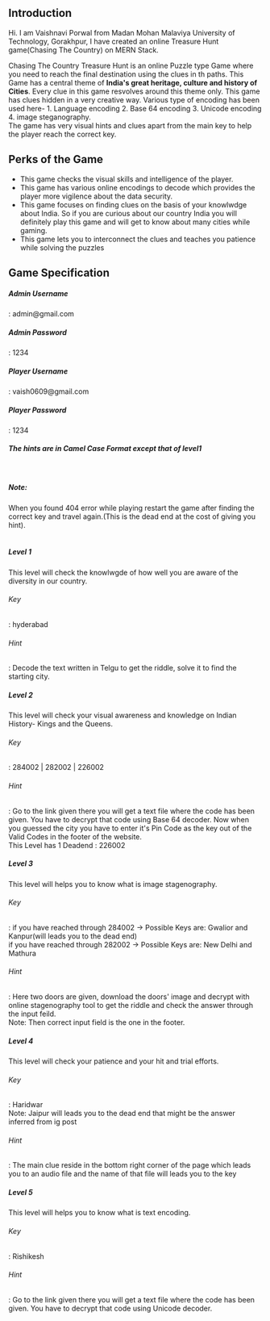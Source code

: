 <h2>Introduction</h2>
<p>Hi. I am Vaishnavi Porwal from Madan Mohan Malaviya University of Technology, Gorakhpur, I have created an online Treasure Hunt game(Chasing The Country) on MERN Stack.</p>
Chasing The Country Treasure Hunt is an online Puzzle type Game where you need to reach the final destination using the clues in th paths.
This Game has a central theme of <b>India's great heritage, culture and history of Cities</b>. Every clue in this game resvolves around this theme only.
This game has clues hidden in a very creative way. Various type of encoding has been used here-
      1. Language encoding 2. Base 64 encoding 3. Unicode encoding 4. image steganography. <br>
The game has very visual hints and clues apart from the main key to help the player reach the correct key.

<h2>Perks of the Game</h2>
<ul>
  <li>This game checks the visual skills and intelligence of the player.</li>
  <li>This game has various online encodings to decode which provides the player more vigilence about the data security.</li>
  <li>This game focuses on finding clues on the basis of your knowlwdge about India. So if you are curious about our country India you will definitely play this game and will get to know about many cities while gaming.</li>
  <li>This game lets you to interconnect the clues and teaches you patience while solving the puzzles </li>
 </ul>
 
 <h2>Game Specification </h2>
 <h5>Admin Username</h5> : admin@gmail.com
 <h5>Admin Password</h5> : 1234
 <h5>Player Username</h5> : vaish0609@gmail.com
 <h5>Player Password</h5> : 1234
 <h5>The hints are in Camel Case Format except that of level1</h5>
 <br>
 <h5>Note:</h5> When you found 404 error while playing restart the game after finding the correct key and travel again.(This is the dead end at the cost of giving you hint).
 <br />
 
<br>
<h5>Level 1</h5>
<p>This level will check the knowlwgde of how well you are aware of the diversity in our country.</p>
<h6>Key</h6>: hyderabad <br>
<h6>Hint</h6>: Decode the text written in Telgu to get the riddle, solve it to find the starting city.<br>

<h5>Level 2</h5>
<p>This level will check your visual awareness and knowledge on Indian History- Kings and the Queens.</p>
<h6>Key</h6>: 284002 | 282002 | 226002 <br>
<h6>Hint</h6>: Go to the link given there you will get a text file where the code has been given. You have to decrypt that code using Base 64 decoder. Now when you guessed the city you have to enter it's Pin Code as the key out of the Valid Codes in the footer of the website.<br>
       This Level has 1 Deadend : 226002
      <br>
      
 <h5>Level 3</h5>
<p>This level will helps you to know what is image stagenography.</p>
<h6>Key</h6>: if you have reached through 284002 -> Possible Keys are: Gwalior and Kanpur(will leads you to the dead end) <br>
              if you have reached through 282002 -> Possible Keys are: New Delhi and Mathura<br>
<h6>Hint</h6>: Here two doors are given, download the doors' image and decrypt with online stagenography tool to get the riddle and check the answer through the input feild. <br> Note: Then correct input field is the one in the footer. <br>

<h5>Level 4</h5>
<p>This level will check your patience and your hit and trial efforts.</p>
<h6>Key</h6>: Haridwar <br> Note: Jaipur will leads you to the dead end that might be the answer inferred from ig post <br>
<h6>Hint</h6>: The main clue reside in the bottom right corner of the page which leads you to an audio file and the name of that file will leads you to the key<br>

<h5>Level 5</h5>
<p>This level will helps you to know what is text encoding.</p>
<h6>Key</h6>: Rishikesh <br>
<h6>Hint</h6>: Go to the link given there you will get a text file where the code has been given. You have to decrypt that code using Unicode decoder.<br>
